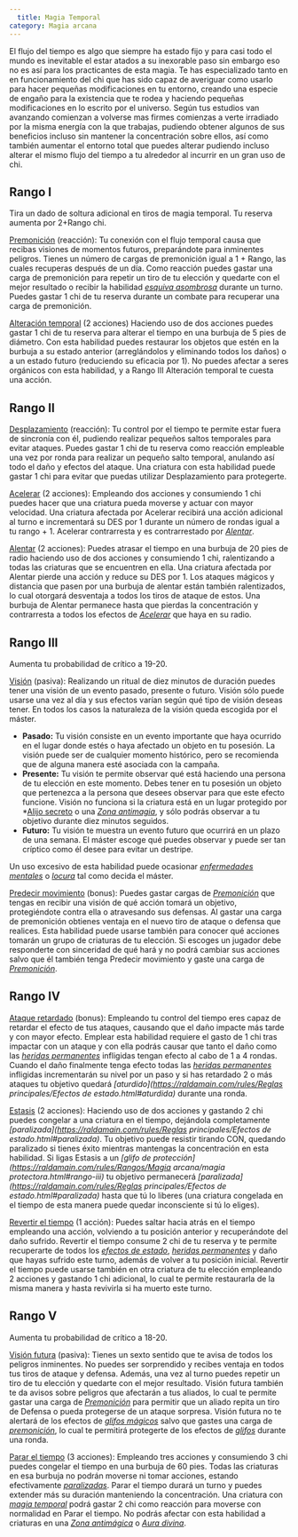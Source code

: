 ```yaml
---
  title: Magia Temporal
category: Magia arcana
---
```


El flujo del tiempo es algo que siempre ha estado fijo y para casi todo el mundo es inevitable el estar atados a su inexorable paso sin embargo eso no es así para los practicantes de esta magia. Te has especializado tanto en en funcionamiento del chi que has sido capaz de averiguar como usarlo para hacer pequeñas modificaciones en tu entorno, creando una especie de engaño para la existencia que te rodea y haciendo pequeñas modificaciones en lo escrito por el universo. Según tus estudios van avanzando comienzan a volverse mas firmes comienzas a verte irradiado por la misma energía con la que trabajas, pudiendo obtener algunos de sus beneficios incluso sin mantener la concentración sobre ellos, así como también aumentar el entorno total que puedes alterar pudiendo incluso alterar el mismo flujo del tiempo a tu alrededor al incurrir en un gran uso de chi.

## Rango I

Tira un dado de soltura adicional en tiros de magia temporal. Tu reserva aumenta por 2+Rango chi.

<u>Premonición</u> (reacción): Tu conexión con el flujo temporal causa que recibas visiones de momentos futuros, preparándote para inminentes peligros. Tienes un número de cargas de premonición igual a 1 + Rango, las cuales recuperas después de un día. Como reacción puedes gastar una carga de premonición para repetir un tiro de tu elección y quedarte con el mejor resultado o recibir la habilidad *[esquiva asombrosa](https://raldamain.com/rules/Rangos/Combate/reflejos.html#rango-ii)* durante un turno. Puedes gastar 1 chi de tu reserva durante un combate para recuperar una carga de premonición.

<u>Alteración temporal</u> (2 acciones) Haciendo uso de dos acciones puedes gastar 1 chi de tu reserva para alterar el tiempo en una burbuja de 5 pies de diámetro. Con esta habilidad puedes restaurar los objetos que estén en la burbuja a su estado anterior (arreglándolos y eliminando todos los daños) o a un estado futuro (reduciendo su eficacia por 1). No puedes afectar a seres orgánicos con esta habilidad, y a Rango III Alteración temporal te cuesta una acción.

## Rango II

<u>Desplazamiento</u> (reacción): Tu control por el tiempo te permite estar fuera de sincronía con él, pudiendo realizar pequeños saltos temporales para evitar ataques. Puedes gastar 1 chi de tu reserva como reacción empleable una vez por ronda para realizar un pequeño salto temporal, anulando así todo el daño y efectos del ataque. Una criatura con esta habilidad puede gastar 1 chi para evitar que puedas utilizar Desplazamiento para protegerte.

<u>Acelerar</u> (2 acciones): Empleando dos acciones y consumiendo 1 chi puedes hacer que una criatura pueda moverse y actuar con mayor velocidad. Una criatura afectada por Acelerar recibirá una acción adicional al turno e incrementará su DES por 1 durante un número de rondas igual a tu rango + 1. Acelerar contrarresta y es contrarrestado por *[Alentar](https://raldamain.com/rules/Rangos/Magia%20arcana/magia%20temporal.html#rango-ii)*.

<u>Alentar</u> (2 acciones): Puedes atrasar el tiempo en una burbuja de 20 pies de radio haciendo uso de dos acciones y consumiendo 1 chi, ralentizando a todas las criaturas que se encuentren en ella. Una criatura afectada por Alentar pierde una acción y reduce su DES por 1. Los ataques mágicos y distancia que pasen por una burbuja de alentar están también ralentizados, lo cual otorgará desventaja a todos los tiros de ataque de estos. Una burbuja de Alentar permanece hasta que pierdas la concentración y contrarresta a todos los efectos de *[Acelerar](https://raldamain.com/rules/Rangos/Magia%20arcana/magia%20temporal.html#rango-ii)* que haya en su radio. 

## Rango III  

Aumenta tu probabilidad de crítico a 19-20. 

<u>Visión</u> (pasiva): Realizando un ritual de diez minutos de duración puedes tener una visión de un evento pasado, presente o futuro. Visión sólo puede usarse una vez al día y sus efectos varían según qué tipo de visión deseas tener. En todos los casos la naturaleza de la visión queda escogida por el máster. 

- **Pasado:** Tu visión consiste en un evento importante que haya ocurrido en el lugar donde estés o haya afectado un objeto en tu posesión. La visión puede ser de cualquier momento histórico, pero se recomienda que de alguna manera esté asociada con la campaña.
- **Presente:** Tu visión te permite observar qué está haciendo una persona de tu elección en este momento. Debes tener en tu posesión un objeto que pertenezca a la persona que desees observar para que este efecto funcione. Visión no funciona si la criatura está en un lugar protegido por *[Alijo secreto](https://raldamain.com/rules/Rangos/Ciencia/Comercio.html#rango-iii) o una *[Zona antimagia](https://raldamain.com/rules/Rangos/Magia%20arcana/magia%20protectora.html#rango-iv)*, y sólo podrás observar a tu objetivo durante diez minutos seguidos.
- **Futuro:** Tu visión te muestra un evento futuro que ocurrirá en un plazo de una semana. El máster escoge qué puedes observar y puede ser tan críptico como él desee para evitar un destripe.  

Un uso excesivo de esta habilidad puede ocasionar *[enfermedades mentales](https://raldamain.com/rules/Reglas%20adicionales/venenos_enfermedades.html#enfermedad-mental)* o *[locura](https://raldamain.com/rules/Reglas%20adicionales/locura.html)* tal como decida el máster. 

<u>Predecir movimiento</u> (bonus): Puedes gastar cargas de *[Premonición](https://raldamain.com/rules/Rangos/Magia%20arcana/magia%20temporal.html#rango-i)* que tengas en recibir una visión de qué acción tomará un objetivo, protegiéndote contra ella o atravesando sus defensas. Al gastar una carga de premonición obtienes ventaja en el nuevo tiro de ataque o defensa que realices. Esta habilidad puede usarse también para conocer qué acciones tomarán un grupo de criaturas de tu elección. Si escoges un jugador debe responderte con sinceridad de qué hará y no podrá cambiar sus acciones salvo que él también tenga Predecir movimiento y gaste una carga de *[Premonición](https://raldamain.com/rules/Rangos/Magia%20arcana/magia%20temporal.html#rango-i)*.  

## Rango IV  

<u>Ataque retardado</u> (bonus): Empleando tu control del tiempo eres capaz de retardar el efecto de tus ataques, causando que el daño impacte más tarde y con mayor efecto. Emplear esta habilidad requiere el gasto de 1 chi tras impactar con un ataque y con ella podrás causar que tanto el daño como las *[heridas permanentes](https://raldamain.com/rules/Reglas%20principales/Heridas%20permanentes.html)* infligidas tengan efecto al cabo de 1 a 4 rondas. Cuando el daño finalmente tenga efecto todas las *[heridas permanentes](https://raldamain.com/rules/Reglas%20principales/Heridas%20permanentes.html)* infligidas incrementarán su nivel por un paso y si has retardado 2 o más ataques tu objetivo quedará *[aturdido](https://raldamain.com/rules/Reglas principales/Efectos de estado.html#aturdida)* durante una ronda. 

<u>Estasis</u> (2 acciones):  Haciendo uso de dos acciones y gastando 2 chi puedes congelar a una criatura en el tiempo, dejándola completamente *[paralizada](https://raldamain.com/rules/Reglas principales/Efectos de estado.html#paralizada)*. Tu objetivo puede resistir tirando CON, quedando paralizado si tienes éxito mientras mantengas la concentración en esta habilidad. Si ligas Estasis a un *[glifo de protección](https://raldamain.com/rules/Rangos/Magia arcana/magia protectora.html#rango-iii)* tu objetivo permanecerá *[paralizada](https://raldamain.com/rules/Reglas principales/Efectos de estado.html#paralizada)* hasta que tú lo liberes (una criatura congelada en el tiempo de esta manera puede quedar inconsciente si tú lo eliges). 

<u>Revertir el tiempo</u> (1 acción): Puedes saltar hacia atrás en el tiempo empleando una acción, volviendo a tu posición anterior y recuperándote del daño sufrido. Revertir el tiempo consume 2 chi de tu reserva y te permite recuperarte de todos los *[efectos de estado](https://raldamain.com/rules/Reglas%20principales/Efectos%20de%20estado.html)*, *[heridas permanentes](https://raldamain.com/rules/Reglas%20principales/Heridas%20permanentes.html)* y daño que hayas sufrido este turno, además de volver a tu posición inicial. Revertir el tiempo puede usarse también en otra criatura de tu elección empleando 2 acciones y gastando 1 chi adicional, lo cual te permite restaurarla de la misma manera y hasta revivirla si ha muerto este turno.   

## Rango V  

Aumenta tu probabilidad de crítico a 18-20. 

<u>Visión futura</u> (pasiva): Tienes un sexto sentido que te avisa de todos los peligros inminentes. No puedes ser sorprendido y recibes ventaja en todos tus tiros de ataque y defensa. Además, una vez al turno puedes repetir un tiro de tu elección y quedarte con el mejor resultado. Visión futura también te da avisos sobre peligros que afectarán a tus aliados, lo cual te permite gastar una carga de *[Premonición](https://raldamain.com/rules/Rangos/Magia%20arcana/magia%20temporal.html#rango-i)* para permitir que un aliado repita un tiro de Defensa o pueda protegerse de un ataque sorpresa. Visión futura no te alertará de los efectos de *[glifos mágicos](https://raldamain.com/rules/Rangos/Magia%20arcana/magia%20protectora.html#rango-iii)* salvo que gastes una carga de *[premonición](https://raldamain.com/rules/Rangos/Magia%20arcana/magia%20temporal.html#rango-i)*, lo cual te permitirá protegerte de los efectos de *[glifos](https://raldamain.com/rules/Rangos/Magia%20arcana/magia%20protectora.html#rango-iii)* durante una ronda. 

<u>Parar el tiempo</u> (3 acciones): Empleando tres acciones y consumiendo 3 chi puedes congelar el tiempo en una burbuja de 60 pies. Todas las criaturas en esa burbuja no podrán moverse ni tomar acciones, estando efectivamente *[paralizadas](https://raldamain.com/rules/Reglas%20principales/Efectos%20de%20estado.html#paralizada)*. Parar el tiempo durará un turno y puedes extender más su duración manteniendo la concentración. Una criatura con *[magia temporal](https://raldamain.com/rules/Rangos/Magia%20arcana/magia%20temporal.html)* podrá gastar 2 chi como reacción para moverse con normalidad en Parar el tiempo. No podrás afectar con esta habilidad a criaturas en una *[Zona antimágica](https://raldamain.com/rules/Rangos/Magia%20arcana/magia%20protectora.html#rango-iv)* o *[Aura divina](https://raldamain.com/rules/Rangos/Religion/guerrero%20divino.html#rango-v)*. 